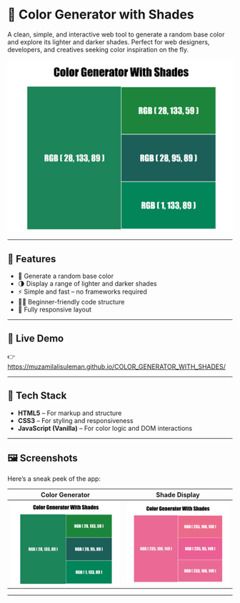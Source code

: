 # 🎨 Color Generator with Shades

A clean, simple, and interactive web tool to generate a random base color and explore its lighter and darker shades. Perfect for web designers, developers, and creatives seeking color inspiration on the fly.

![Screenshot](1.png)

---

## 🌈 Features

- 🎲 Generate a random base color
- 🌗 Display a range of lighter and darker shades
- ⚡ Simple and fast – no frameworks required
- 🧑‍💻 Beginner-friendly code structure
- 📱 Fully responsive layout

---

## 🚀 Live Demo

👉 https://muzamilalisuleman.github.io/COLOR_GENERATOR_WITH_SHADES/

---

## 🧰 Tech Stack

- **HTML5** – For markup and structure
- **CSS3** – For styling and responsiveness
- **JavaScript (Vanilla)** – For color logic and DOM interactions

---

## 🖼️ Screenshots

Here’s a sneak peek of the app:

| Color Generator | Shade Display |
|-----------------|----------------|
| ![Color](1.png) | ![Shades](2.png) |

---

